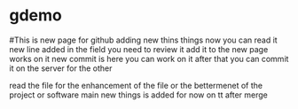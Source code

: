 # gdemo
#This is new page for github
adding new thins
things
now you can read it 
new line added in the field you need to review it 
add it to the new page 
works on it 
new commit is here 
you can work on it after that you can commit it 
on the server for the other 

read the file for the enhancement of the file 
or the bettermenet of the project or software 
 main 
 new things is added for now on tt
 after merge
 
